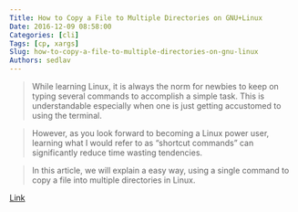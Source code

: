 ```yaml
---
Title: How to Copy a File to Multiple Directories on GNU+Linux
Date: 2016-12-09 08:58:00
Categories: [cli]
Tags: [cp, xargs]
Slug: how-to-copy-a-file-to-multiple-directories-on-gnu-linux
Authors: sedlav
---
```


> While learning Linux, it is always the norm for newbies to keep on typing several commands to accomplish a simple task. This is understandable especially when one is just getting accustomed to using the terminal.

> However, as you look forward to becoming a Linux power user, learning what I would refer to as “shortcut commands” can significantly reduce time wasting tendencies.

> In this article, we will explain a easy way, using a single command to copy a file into multiple directories in Linux.

[Link](http://www.tecmint.com/copy-file-to-multiple-directories-in-linux)
